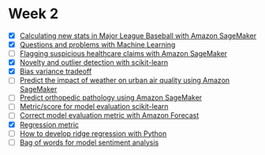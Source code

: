 # Week 2
- [x] [Calculating new stats in Major League Baseball with Amazon SageMaker](https://aws.amazon.com/blogs/machine-learning/calculating-new-stats-in-major-league-baseball-with-amazon-sagemaker/)
- [x] [Questions and problems with Machine Learning](https://docs.aws.amazon.com/machine-learning/latest/dg/machine-learning-problems-in-amazon-machine-learning.html)
- [ ] [Flagging suspicious healthcare claims with Amazon SageMaker](https://aws.amazon.com/blogs/machine-learning/flagging-suspicious-healthcare-claims-with-amazon-sagemaker/)
- [x] [Novelty and outlier detection with scikit-learn](https://scikit-learn.org/stable/modules/outlier_detection.html#:~:text=must%20be%20made%3A-,outlier%20detection,concentrated%2C%20ignoring%20the%20deviant%20observations.&text=Inliers%20are%20labeled%201%2C%20while%20outliers%20are%20labeled%20%2D1.)
- [x] [Bias variance tradeoff](https://en.wikipedia.org/wiki/Bias%E2%80%93variance_tradeoff)
- [ ] [Predict the impact of weather on urban air quality using Amazon SageMaker](https://aws.amazon.com/blogs/machine-learning/build-a-model-to-predict-the-impact-of-weather-on-urban-air-quality-using-amazon-sagemaker/)
- [ ] [Predict orthopedic pathology using Amazon SageMaker](https://aws.amazon.com/blogs/machine-learning/create-a-model-for-predicting-orthopedic-pathology-using-amazon-sagemaker/)
- [ ] [Metric/score for model evaluation scikit-learn](https://scikit-learn.org/stable/modules/model_evaluation.html)
- [ ] [Correct model evaluation metric with Amazon Forecast](https://aws.amazon.com/blogs/machine-learning/making-accurate-energy-consumption-predictions-with-amazon-forecast/)
- [x] [Regression metric](https://machinelearningmastery.com/regression-metrics-for-machine-learning/)
- [ ] [How to develop ridge regression with Python](https://machinelearningmastery.com/ridge-regression-with-python/)
- [ ] [Bag of words for model sentiment analysis](https://machinelearningmastery.com/deep-learning-bag-of-words-model-sentiment-analysis/)